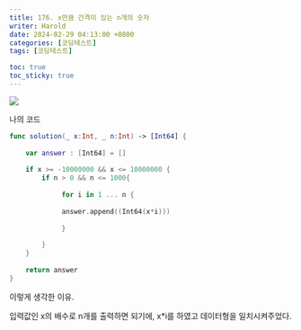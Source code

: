 ```yaml
---
title: 176. x만큼 간격이 있는 n개의 숫자
writer: Harold
date: 2024-02-29 04:13:00 +0800
categories: [코딩테스트]
tags: [코딩테스트]

toc: true
toc_sticky: true
---
```

![](https://velog.velcdn.com/images/haroldfromk/post/cba64703-904c-40b4-865a-2fa2edb89838/image.png)


나의 코드
```swift
func solution(_ x:Int, _ n:Int) -> [Int64] {
    
    var answer : [Int64] = []
    
    if x >= -10000000 && x <= 10000000 {
        if n > 0 && n <= 1000{
            
             for i in 1 ... n {
        
             answer.append((Int64(x*i)))
            
             }
            
        }
    }
    
    return answer
}
```

이렇게 생각한 이유.

입력값인 x의 배수로 n개를 출력하면 되기에, x*i를 하였고 데이터형을 일치시켜주었다.
